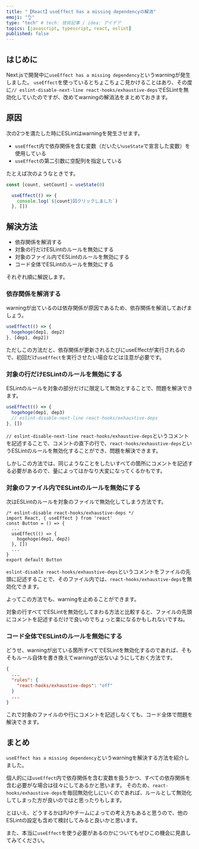 ```yaml
---
title: "【React】useEffect has a missing dependencyの解消"
emoji: "👌"
type: "tech" # tech: 技術記事 / idea: アイデア
topics: [javascript, typescript, react, eslint]
published: false
---
```


## はじめに

Next.jsで開発中に`useEffect has a missing dependency`というwarningが発生しました。
`useEffect`を使っているとちょこちょこ見かけることはあり、その度に`// eslint-disable-next-line react-hooks/exhaustive-deps`でESLintを無効化していたのですが、改めてwarningの解消法をまとめておきます。

## 原因

次の2つを満たした時にESLintはwarningを発生させます。

- `useEffect`内で依存関係を含む変数（だいたい`useState`で宣言した変数）を使用している
- `useEffect`の第二引数に空配列を指定している

たとえば次のようなときです。

```ts
const [count, setCount] = useState(0)

  useEffect(() => {
    console.log(`${count}回クリックしました`)
  }, [])
```

## 解決方法

- 依存関係を解消する
- 対象の行だけESLintのルールを無効にする
- 対象のファイル内でESLintのルールを無効にする
- コード全体でESLintのルールを無効にする

それぞれ順に解説します。

### 依存関係を解消する

warningが出ているのは依存関係が原因であるため、依存関係を解消してあげましょう。

```ts
useEffect(() => {
  hogehoge(dep1, dep2)
}, [dep1, dep2])
```

ただしこの方法だと、依存関係が更新されるたびにuseEffectが実行されるので、初回だけ`useEffect`を実行させたい場合などは注意が必要です。

### 対象の行だけESLintのルールを無効にする

ESLintのルールを対象の部分だけに限定して無効とすることで、問題を解決できます。

```ts
useEffect(() => {
  hogehoge(dep1, dep3)
  // eslint-disable-next-line react-hooks/exhaustive-deps
}, [])
```

`// eslint-disable-next-line react-hooks/exhaustive-deps`というコメントを記述することで、コメントの直下の行で、`react-hooks/exhaustive-deps`というESLintのルールを無効化することができ、問題を解決できます。

しかしこの方法では、同じようなことをしたいすべての箇所にコメントを記述する必要があるので、量によってはかなり大変になってくるかもです。

### 対象のファイル内でESLintのルールを無効にする

次はESLintのルールを対象のファイルで無効化してしまう方法です。

```ts: ~/component/Button.tsx
/* eslint-disable react-hooks/exhaustive-deps */
import React, { useEffect } from 'react'
const Button = () => {
  ...
  useEffect(() => {
    hogehoge(dep1, dep2)
  }, [])
  ...
}
export default Button
```

`eslint-disable react-hooks/exhaustive-deps`というコメントをファイルの先頭に記述することで、そのファイル内では、`react-hooks/exhaustive-deps`を無効化できます。

よってこの方法でも、warningを止めることができます。

対象の行すべてでESLintを無効化してまわる方法と比較すると、ファイルの先頭にコメントを記述するだけで良いのでちょっと楽になるかもしれないですね。

### コード全体でESLintのルールを無効にする

どうせ、warningが出ている箇所すべてでESLintを無効化するのであれば、そもそもルール自体を書き換えてwarningが出ないようにしておく方法です。

```json:eslintrc.json
{
  ...
  "rules": {
    "react-hooks/exhaustive-deps": "off"
  }
  ...
}
```

これで対象のファイルのや行にコメントを記述しなくても、コード全体で問題を解決できます。

## まとめ

`useEffect has a missing dependency`というwarningを解決する方法を紹介しました。

個人的には`useEffect`内で依存関係を含む変数を扱うかつ、すべての依存関係を含む必要がな場合は往々にしてあるかと思います。
そのため、`react-hooks/exhaustive-deps`を毎回無効化しにいくのであれば、ルールとして無効化してしまった方が良いのではと思ったりもします。

とはいえ、どうするかはPJやチームによっての考え方もあると思うので、他のESLintの設定も含めて検討してみると良いかと思います。

また、本当に`useEffect`を使う必要があるのかについてもぜひこの機会に見直してみてください。
